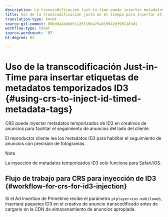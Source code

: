 ```yaml
---
description: La transcodificación Just-in-time puede insertar metadatos temporizados de ID3 en los creativos de anuncios para facilitar el seguimiento de anuncios del lado del cliente.
title: Uso de la transcodificación justo en el tiempo para insertar etiquetas de metadatos temporizados de ID3
translation-type: tm+mt
source-git-commit: 89bdda1d4bd5c126f19ba75a819942df901183d1
workflow-type: tm+mt
source-wordcount: '97'
ht-degree: 0%

---
```



# Uso de la transcodificación Just-in-Time para insertar etiquetas de metadatos temporizados ID3 {#using-crs-to-inject-id-timed-metadata-tags}

CRS puede inyectar metadatos temporizados de ID3 en creativos de anuncios para facilitar el seguimiento de anuncios del lado del cliente.

El reproductor cliente lee los metadatos ID3 para habilitar el seguimiento de anuncios con precisión de fotogramas.

>[!NOTE]
>
>La inyección de metadatos temporizados ID3 solo funciona para Safari/iOS.

## Flujo de trabajo para CRS para inyección de ID3 {#workflow-for-crs-for-id3-injection}

Si el Ad Insertion de Primetime recibe el parámetro `ptplayer=ios-mobileweb`, insertará paquetes ID3 en el creativo de anuncio transcodificado antes de cargarlo en la CDN de almacenamiento de anuncios apropiada.
